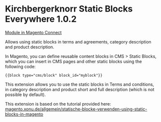 Kirchbergerknorr Static Blocks Everywhere 1.0.2
===============================================

[Module in Magento Connect](http://www.magentocommerce.com/magento-connect/static-blocks-everywhere.html)

Allows using static blocks in terms and agreements, category description and product description.

In Magento, you can define reusable content blocks in CMS > Static Blocks, which you can insert in CMS pages and other static blocks using the following code:

```{{block type="cms/block" block_id="myblock"}}```

This extension allows you to use the static blocks in Terms and conditions, in category description and product short and full description (which is not possible by default).

This extension is based on the tutorial provided here:
[magento.xonu.de/allgemein/statische-blocke-verwenden-using-static-blocks-in-magento](http://magento.xonu.de/allgemein/statische-blocke-verwenden-using-static-blocks-in-magento/)

